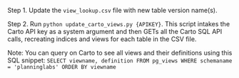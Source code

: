 Step 1.
Update the `view_lookup.csv` file with new table version name(s).

Step 2.
Run `python update_carto_views.py {APIKEY}`. This script intakes the Carto API key as a system argument and then GETs all the Carto SQL API calls, recreating indices and views for each table in the CSV file.

Note: You can query on Carto to see all views and their definitions using this SQL snippet:
`SELECT viewname, definition FROM pg_views WHERE schemaname = 'planninglabs' ORDER BY viewname`

